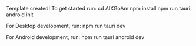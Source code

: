 Template created! To get started run:
  cd AIXGoAm
  npm install
  npm run tauri android init

For Desktop development, run:
  npm run tauri dev

For Android development, run:
  npm run tauri android dev